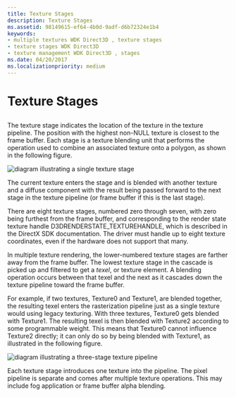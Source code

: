 ```yaml
---
title: Texture Stages
description: Texture Stages
ms.assetid: 98149615-ef64-4b0d-9adf-d6b72324e1b4
keywords:
- multiple textures WDK Direct3D , texture stages
- texture stages WDK Direct3D
- texture management WDK Direct3D , stages
ms.date: 04/20/2017
ms.localizationpriority: medium
---
```


# Texture Stages


## <span id="ddk_texture_stages_gg"></span><span id="DDK_TEXTURE_STAGES_GG"></span>


The texture stage indicates the location of the texture in the texture pipeline. The position with the highest non-NULL texture is closest to the frame buffer. Each stage is a texture blending unit that performs the operation used to combine an associated texture onto a polygon, as shown in the following figure.

![diagram illustrating a single texture stage](images/d3dfig36.png)

The current texture enters the stage and is blended with another texture and a diffuse component with the result being passed forward to the next stage in the texture pipeline (or frame buffer if this is the last stage).

There are eight texture stages, numbered zero through seven, with zero being furthest from the frame buffer, and corresponding to the render state texture handle D3DRENDERSTATE\_TEXTUREHANDLE, which is described in the DirectX SDK documentation. The driver must handle up to eight texture coordinates, even if the hardware does not support that many.

In multiple texture rendering, the lower-numbered texture stages are farther away from the frame buffer. The lowest texture stage in the cascade is picked up and filtered to get a *texel*, or texture element. A blending operation occurs between that texel and the next as it cascades down the texture pipeline toward the frame buffer.

For example, if two textures, Texture0 and Texture1, are blended together, the resulting texel enters the rasterization pipeline just as a single texture would using legacy texturing. With three textures, Texture0 gets blended with Texture1. The resulting texel is then blended with Texture2 according to some programmable weight. This means that Texture0 cannot influence Texture2 directly; it can only do so by being blended with Texture1, as illustrated in the following figure.

![diagram illustrating a three-stage texture pipeline](images/d3dfig35.png)

Each texture stage introduces one texture into the pipeline. The pixel pipeline is separate and comes after multiple texture operations. This may include fog application or frame buffer alpha blending.

 

 





